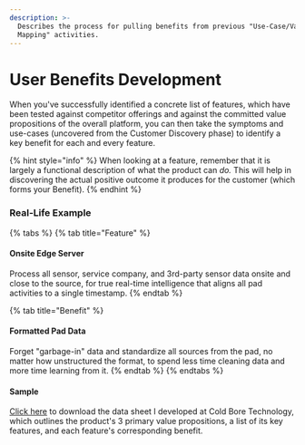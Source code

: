 ```yaml
---
description: >-
  Describes the process for pulling benefits from previous "Use-Case/Value
  Mapping" activities.
---
```


# User Benefits Development

When you've successfully identified a concrete list of features, which have been tested against competitor offerings and against the committed value propositions of the overall platform, you can then take the symptoms and use-cases (uncovered from the Customer Discovery phase) to identify a key benefit for each and every feature.&#x20;

{% hint style="info" %}
When looking at a feature, remember that it is largely a functional description of what the product can _do._ This will help in discovering the actual positive outcome it produces for the customer (which forms your Benefit).
{% endhint %}

### Real-Life Example

{% tabs %}
{% tab title="Feature" %}
#### Onsite Edge Server

Process all sensor, service company, and 3rd-party sensor data onsite and close to the source, for true real-time intelligence that aligns all pad activities to a single timestamp.
{% endtab %}

{% tab title="Benefit" %}
#### Formatted Pad Data

Forget "garbage-in" data and standardize all sources from the pad, no matter how unstructured the format, to spend less time cleaning data and more time learning from it.
{% endtab %}
{% endtabs %}

#### Sample

[Click here](https://ik.imagekit.io/fuc9k9ckt2b/Work\_Samples/SmartPAD\_DataSheet\_2022\_otvU7WydJT.pdf?ik-sdk-version=javascript-1.4.3\&updatedAt=1657166749855) to download the data sheet I developed at Cold Bore Technology, which outlines the product's 3 primary value propositions, a list of its key features, and each feature's corresponding benefit.
